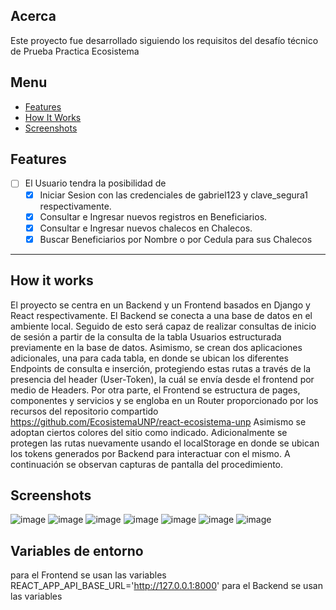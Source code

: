 ## Acerca 

Este proyecto fue desarrollado siguiendo los requisitos del desafío técnico de Prueba Practica Ecosistema

## Menu
- [Features](#features)  
- [How It Works](#how-it-works)  
- [Screenshots](#screenshots)  

## Features

- [ ] El Usuario tendra la posibilidad de 
  - [x] Iniciar Sesion con las credenciales de gabriel123 y clave_segura1 respectivamente.
  - [x] Consultar e Ingresar nuevos registros en Beneficiarios.
  - [x] Consultar e Ingresar nuevos chalecos en Chalecos.
  - [x] Buscar Beneficiarios por Nombre o por Cedula para sus Chalecos

---

## How it works

El proyecto se centra en un Backend y un Frontend basados en Django y React respectivamente.
El Backend se conecta a una base de datos en el ambiente local. Seguido de esto será capaz de realizar consultas de 
inicio de sesión a partir de la consulta de la tabla Usuarios estructurada previamente en la base de datos.
Asimismo, se crean dos aplicaciones adicionales, una para cada tabla, en donde se ubican los diferentes Endpoints de 
consulta e inserción, protegiendo estas rutas a través de la presencia del header (User-Token), la cuál se envía desde 
el frontend por medio de Headers. 
Por otra parte, el Frontend se estructura de pages, componentes y servicios y se engloba en un Router proporcionado por los recursos del
repositorio compartido https://github.com/EcosistemaUNP/react-ecosistema-unp
Asimismo se adoptan ciertos colores del sitio como indicado. Adicionalmente se protegen las rutas nuevamente usando el 
localStorage en donde se ubican los tokens generados por Backend para interactuar con el mismo.
A continuación se observan capturas de pantalla del procedimiento.

## Screenshots

![image](https://github.com/user-attachments/assets/add6b377-8c0a-47ad-84ac-c01448cdaaac)
![image](https://github.com/user-attachments/assets/57a75232-bf9b-4bd0-86ac-89d78e8082f8)
![image](https://github.com/user-attachments/assets/fc6a0a91-b9ca-4811-bc4a-152c23968888)
![image](https://github.com/user-attachments/assets/0ed13b65-efbc-46f5-8f9e-450962e0c37b)
![image](https://github.com/user-attachments/assets/7a84531d-a773-4d0e-9a59-9eeb3bfe31c2)
![image](https://github.com/user-attachments/assets/8ed7dd27-e11f-4cea-be66-2cd02ae5d920)
![image](https://github.com/user-attachments/assets/b1be3e9b-f399-4b42-b9b5-cc07df008659)


## Variables de entorno
para el Frontend se usan las variables
REACT_APP_API_BASE_URL='http://127.0.0.1:8000'
para el Backend se usan las variables



